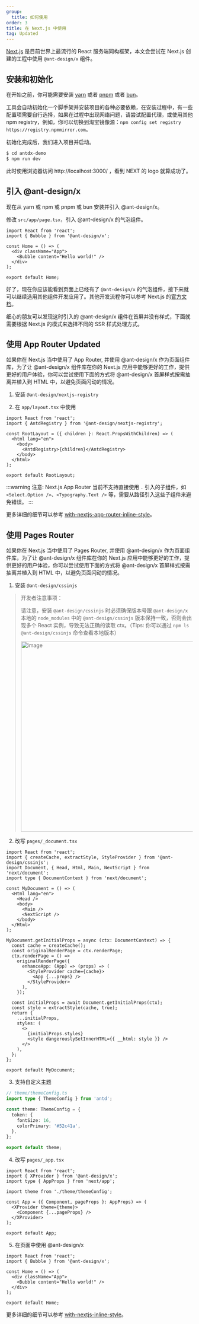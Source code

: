 ```yaml
---
group:
  title: 如何使用
order: 3
title: 在 Next.js 中使用
tag: Updated
---
```


[Next.js](https://nextjs.org/) 是目前世界上最流行的 React 服务端同构框架，本文会尝试在 Next.js 创建的工程中使用 `@ant-design/x` 组件。

## 安装和初始化

在开始之前，你可能需要安装 [yarn](https://github.com/yarnpkg/yarn/) 或者 [pnpm](https://pnpm.io/zh/) 或者 [bun](https://bun.sh/)。

<InstallDependencies npm='$ npx create-next-app antdx-demo' yarn='$ yarn create next-app antdx-demo' pnpm='$ pnpm create next-app antdx-demo' bun='$ bun create next-app antdx-demo'></InstallDependencies>

工具会自动初始化一个脚手架并安装项目的各种必要依赖，在安装过程中，有一些配置项需要自行选择，如果在过程中出现网络问题，请尝试配置代理，或使用其他 npm registry，例如，你可以切换到淘宝镜像源：`npm config set registry https://registry.npmmirror.com`。

初始化完成后，我们进入项目并启动。

```bash
$ cd antdx-demo
$ npm run dev
```

此时使用浏览器访问 http://localhost:3000/ ，看到 NEXT 的 logo 就算成功了。

## 引入 @ant-design/x

现在从 yarn 或 npm 或 pnpm 或 bun 安装并引入 @ant-design/x。

<InstallDependencies npm='$ npm install @ant-design/x --save' yarn='$ yarn add @ant-design/x' pnpm='$ pnpm install @ant-design/x --save' bun='$ bun add @ant-design/x'></InstallDependencies>

修改 `src/app/page.tsx`，引入 @ant-design/x 的气泡组件。

```tsx
import React from 'react';
import { Bubble } from '@ant-design/x';

const Home = () => (
  <div className="App">
    <Bubble content="Hello world!" />
  </div>
);

export default Home;
```

好了，现在你应该能看到页面上已经有了 `@ant-design/x` 的气泡组件，接下来就可以继续选用其他组件开发应用了。其他开发流程你可以参考 Next.js 的[官方文档](https://nextjs.org/)。

细心的朋友可以发现这时引入的 @ant-design/x 组件在首屏并没有样式，下面就需要根据 Next.js 的模式来选择不同的 SSR 样式处理方式。

## 使用 App Router <Badge>Updated</Badge>

如果你在 Next.js 当中使用了 App Router, 并使用 @ant-design/x 作为页面组件库，为了让 @ant-design/x 组件库在你的 Next.js 应用中能够更好的工作，提供更好的用户体验，你可以尝试使用下面的方式将 @ant-design/x 首屏样式按需抽离并植入到 HTML 中，以避免页面闪动的情况。

1. 安装 `@ant-design/nextjs-registry`

<InstallDependencies npm='$ npm install @ant-design/nextjs-registry --save' yarn='$ yarn add @ant-design/nextjs-registry' pnpm='$ pnpm install @ant-design/nextjs-registry --save' bun='$ bun add @ant-design/nextjs-registry'></InstallDependencies>

2. 在 `app/layout.tsx` 中使用

```tsx
import React from 'react';
import { AntdRegistry } from '@ant-design/nextjs-registry';

const RootLayout = ({ children }: React.PropsWithChildren) => (
  <html lang="en">
    <body>
      <AntdRegistry>{children}</AntdRegistry>
    </body>
  </html>
);

export default RootLayout;
```

<!-- prettier-ignore -->
:::warning
注意: Next.js App Router 当前不支持直接使用 `.` 引入的子组件，如 `<Select.Option />`、`<Typography.Text />` 等，需要从路径引入这些子组件来避免错误。
:::

更多详细的细节可以参考 [with-nextjs-app-router-inline-style](https://github.com/ant-design/ant-design-examples/tree/main/examples/with-nextjs-app-router-inline-style)。

## 使用 Pages Router

如果你在 Next.js 当中使用了 Pages Router, 并使用 @ant-design/x 作为页面组件库，为了让 @ant-design/x 组件库在你的 Next.js 应用中能够更好的工作，提供更好的用户体验，你可以尝试使用下面的方式将 @ant-design/x 首屏样式按需抽离并植入到 HTML 中，以避免页面闪动的情况。

1. 安装 `@ant-design/cssinjs`

> 开发者注意事项：
>
> 请注意，安装 `@ant-design/cssinjs` 时必须确保版本号跟 `@ant-design/x` 本地的 `node_modules` 中的 `@ant-design/cssinjs` 版本保持一致，否则会出现多个 React 实例，导致无法正确的读取 ctx。（Tips: 你可以通过 `npm ls @ant-design/cssinjs` 命令查看本地版本）
>
> <img width="514" alt="image" src="https://github.com/ant-design/ant-design/assets/49217418/aad6e9e2-62cc-4c89-a0b6-38c592e3c648">

<InstallDependencies npm='$ npm install @ant-design/cssinjs --save' yarn='$ yarn add @ant-design/cssinjs' pnpm='$ pnpm install @ant-design/cssinjs --save' bun='$ bun add @ant-design/cssinjs'></InstallDependencies>

2. 改写 `pages/_document.tsx`

```tsx
import React from 'react';
import { createCache, extractStyle, StyleProvider } from '@ant-design/cssinjs';
import Document, { Head, Html, Main, NextScript } from 'next/document';
import type { DocumentContext } from 'next/document';

const MyDocument = () => (
  <Html lang="en">
    <Head />
    <body>
      <Main />
      <NextScript />
    </body>
  </Html>
);

MyDocument.getInitialProps = async (ctx: DocumentContext) => {
  const cache = createCache();
  const originalRenderPage = ctx.renderPage;
  ctx.renderPage = () =>
    originalRenderPage({
      enhanceApp: (App) => (props) => (
        <StyleProvider cache={cache}>
          <App {...props} />
        </StyleProvider>
      ),
    });

  const initialProps = await Document.getInitialProps(ctx);
  const style = extractStyle(cache, true);
  return {
    ...initialProps,
    styles: (
      <>
        {initialProps.styles}
        <style dangerouslySetInnerHTML={{ __html: style }} />
      </>
    ),
  };
};

export default MyDocument;
```

3. 支持自定义主题

```ts
// theme/themeConfig.ts
import type { ThemeConfig } from 'antd';

const theme: ThemeConfig = {
  token: {
    fontSize: 16,
    colorPrimary: '#52c41a',
  },
};

export default theme;
```

4. 改写 `pages/_app.tsx`

```tsx
import React from 'react';
import { XProvider } from '@ant-design/x';
import type { AppProps } from 'next/app';

import theme from './theme/themeConfig';

const App = ({ Component, pageProps }: AppProps) => (
  <XProvider theme={theme}>
    <Component {...pageProps} />
  </XProvider>
);

export default App;
```

5. 在页面中使用 @ant-design/x

```tsx
import React from 'react';
import { Bubble } from '@ant-design/x';

const Home = () => (
  <div className="App">
    <Bubble content="Hello world!" />
  </div>
);

export default Home;
```

更多详细的细节可以参考 [with-nextjs-inline-style](https://github.com/ant-design/ant-design-examples/tree/main/examples/with-nextjs-inline-style)。
